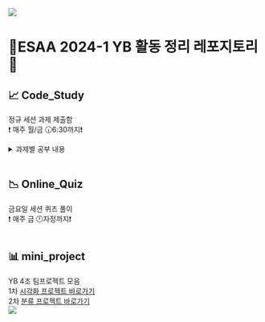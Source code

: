 <img src="https://capsule-render.vercel.app/api?type=waving&color=00462A&height=200&section=header&text=ESAA%202024-1%20YB&fontColor=EFEFEF" />

# 🌱ESAA 2024-1 YB 활동 정리 레포지토리🌱

## 📈 Code_Study
정규 세션 과제 제출함 <br/>
❗ 매주 월/금 🕡6:30까지❗
<br/>
<details>
<summary>과제별 공부 내용</summary>
<div markdown="1">
  
 - Numpy → 0308
 - Pandas → 0311
 - 시각화 → 0315-0318
 - sklearn → 0322-0325
 - 시계열 → 0329
 - 평가 → 0401-0405
 - Classification → 0408-0503
 - Regression → 0506-0517
 - Clustering → 


</div>
</details>

<br/>

## 📉 Online_Quiz
금요일 세션 퀴즈 풀이 <br/>
❗ 매주 금 🕛자정까지❗
<br/> 
<br/> 

## 📊 mini_project
YB 4조 팀프로젝트 모음 <br/>
1차 [시각화 프로젝트 바로가기](https://github.com/Yujini68/ESAA/blob/main/YB%204%EC%A1%B0%20%EC%8B%9C%EA%B0%81%ED%99%94.ipynb) <br/>
2차 [분류 프로젝트 바로가기](https://github.com/whyeon92/ESAA_YB/blob/mini_project/ESAA_miniproject2_Final.ipynb) <br/>
<img src="https://capsule-render.vercel.app/api?type=waving&color=00462A&height=120&section=footer" />
